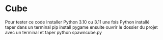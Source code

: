 # Cube
Pour tester ce code
Installer Python 3.10 ou 3.11
une fois Python installé taper dans un terminal 
pip install pygame
ensuite ouvrir le dossier du projet avec un terminal et taper
python spawncube.py
